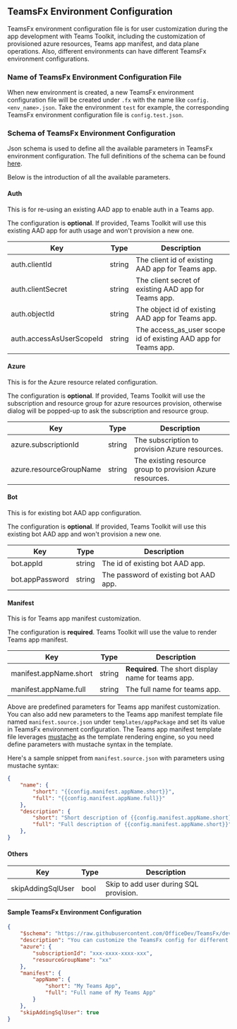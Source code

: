 ## TeamsFx Environment Configuration

TeamsFx environment configuration file is for user customization during the app development with Teams Toolkit, including the customization of provisioned azure resources, Teams app manifest, and data plane operations. Also, different environments can have different TeamsFx environment configurations.

### Name of TeamsFx Environment Configuration File

When new environment is created, a new TeamsFx environment configuration file will be created under `.fx` with the name like `config.<env_name>.json`. Take the environment `test` for example, the corresponding TeamsFx environment configuration file is `config.test.json`.

### Schema of TeamsFx Environment Configuration

Json schema is used to define all the available parameters in TeamsFx environment configuration. The full definitions of the schema can be found [here](../../packages/api/src/schemas/envConfig.json).

Below is the introduction of all the available parameters.

#### Auth

This is for re-using an existing AAD app to enable auth in a Teams app. 

The configuration is **optional**. If provided, Teams Toolkit will use this existing AAD app for auth usage and won't provision a new one.

| Key | Type | Description |
| - | - | - |
| auth.clientId | string | The client id of existing AAD app for Teams app. |
| auth.clientSecret | string | The client secret of existing AAD app for Teams app. |
| auth.objectId | string | The object id of existing AAD app for Teams app. |
| auth.accessAsUserScopeId | string | The access_as_user scope id of existing AAD app for Teams app. |

#### Azure

This is for the Azure resource related configuration. 

The configuration is **optional**. If provided, Teams Toolkit will use the subscription and resource group for azure resources provision, otherwise dialog will be popped-up to ask the subscription and resource group.

| Key | Type | Description |
| - | - | - |
| azure.subscriptionId | string | The subscription to provision Azure resources. |
| azure.resourceGroupName | string | The existing resource group to provision Azure resources. |

#### Bot

This is for existing bot AAD app configuration.

The configuration is **optional**. If provided, Teams Toolkit will use this existing bot AAD app and won't provision a new one.

| Key | Type | Description |
| - | - | - |
| bot.appId | string | The id of existing bot AAD app. |
| bot.appPassword | string | The password of existing bot AAD app. |

#### Manifest

This is for Teams app manifest customization.

The configuration is **required**. Teams Toolkit will use the value to render Teams app manifest.

| Key | Type | Description |
| - | - | - |
| manifest.appName.short | string | **Required**. The short display name for teams app. |
| manifest.appName.full | string | The full name for teams app. |

Above are predefined parameters for Teams app manifest customization. You can also add new parameters to the Teams app manifest template file named `manifest.source.json` under `templates/appPackage` and set its value in TeamsFx environment configuration. The Teams app manifest template file leverages [mustache](https://mustache.github.io/) as the template rendering engine, so you need define parameters with mustache syntax in the template.

Here's a sample snippet from `manifest.source.json` with parameters using mustache syntax:

```json
{
    "name": {
        "short": "{{config.manifest.appName.short}}",
        "full": "{{config.manifest.appName.full}}"
    },
    "description": {
        "short": "Short description of {{config.manifest.appName.short}}",
        "full": "Full description of {{config.manifest.appName.short}}"
    },
}
```

#### Others

| Key | Type | Description |
| - | - | - |
| skipAddingSqlUser | bool | Skip to add user during SQL provision. |

#### Sample TeamsFx Environment Configuration

```json
{
    "$schema": "https://raw.githubusercontent.com/OfficeDev/TeamsFx/dev/packages/api/src/schemas/envConfig.json",
    "description": "You can customize the TeamsFx config for different environments. Visit https://aka.ms/teamsfx-config to learn more about this.",
    "azure": {
        "subscriptionId": "xxx-xxxx-xxxx-xxx",
        "resourceGroupName": "xx"
    },
    "manifest": {
        "appName": {
            "short": "My Teams App",
            "full": "Full name of My Teams App"
        }
    },
    "skipAddingSqlUser": true
}
```
